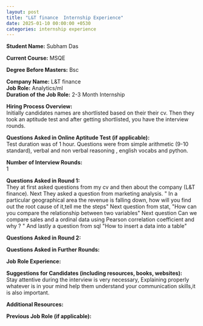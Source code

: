 ```yaml
---
layout: post
title: "L&T finance  Internship Experience"
date: 2025-01-10 00:00:00 +0530
categories: internship experience
---
```


**Student Name:** Subham Das

**Current Course:** MSQE  

**Degree Before Masters:** Bsc   

**Company Name:** L&T finance   
**Job Role:** Analytics/ml  
**Duration of the Job Role:** 2-3 Month Internship  

**Hiring Process Overview:**  
Initially candidates names are shortlisted based on their their cv. Then they took an aptitude test and after getting shortlisted, you have the interview rounds.

**Questions Asked in Online Aptitude Test (if applicable):**  
Test duration was of 1 hour. Questions were from simple arithmetic (9-10 standard), verbal and non verbal reasoning , english vocabs and python.

**Number of Interview Rounds:**  
1

**Questions Asked in Round 1:**  
They at first asked questions from my cv and then about the company (L&T finance). Next They asked a question from marketing analysis.
" In a particular geographical area the revenue is falling down, how will you find out the root cause of it,tell me the steps"
Next question from stat,
"How can you compare the relationship between two variables"
Next question 
Can we compare sales and a ordinal data using Pearson correlation coefficient and why ? "
And lastly a question from sql 
"How to insert a data into a table"

**Questions Asked in Round 2:**  


**Questions Asked in Further Rounds:**  


**Job Role Experience:**  


**Suggestions for Candidates (including resources, books, websites):**  
Stay attentive during the interview is very necessary,
Explaining properly whatever is in your mind help them understand your communication skills,it is also important.

**Additional Resources:**  


**Previous Job Role (if applicable):**  


